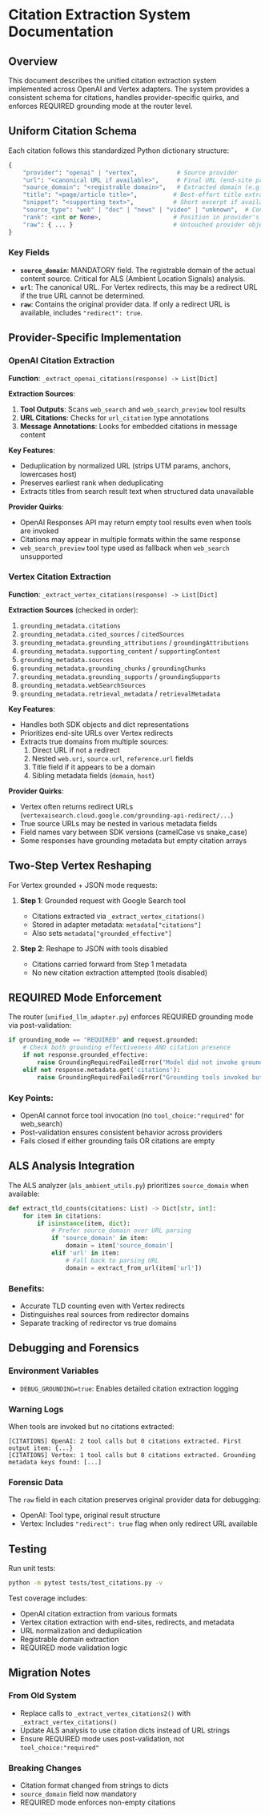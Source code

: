 # Citation Extraction System Documentation

## Overview

This document describes the unified citation extraction system implemented across OpenAI and Vertex adapters. The system provides a consistent schema for citations, handles provider-specific quirks, and enforces REQUIRED grounding mode at the router level.

## Uniform Citation Schema

Each citation follows this standardized Python dictionary structure:

```python
{
    "provider": "openai" | "vertex",           # Source provider
    "url": "<canonical URL if available>",     # Final URL (end-site preferred over redirects)
    "source_domain": "<registrable domain>",   # Extracted domain (e.g., "example.com")
    "title": "<page/article title>",          # Best-effort title extraction
    "snippet": "<supporting text>",           # Short excerpt if available
    "source_type": "web" | "doc" | "news" | "video" | "unknown",  # Content type
    "rank": <int or None>,                    # Position in provider's result list
    "raw": { ... }                            # Untouched provider object for forensics
}
```

### Key Fields

- **`source_domain`**: MANDATORY field. The registrable domain of the actual content source. Critical for ALS (Ambient Location Signals) analysis.
- **`url`**: The canonical URL. For Vertex redirects, this may be a redirect URL if the true URL cannot be determined.
- **`raw`**: Contains the original provider data. If only a redirect URL is available, includes `"redirect": true`.

## Provider-Specific Implementation

### OpenAI Citation Extraction

**Function**: `_extract_openai_citations(response) -> List[Dict]`

**Extraction Sources**:
1. **Tool Outputs**: Scans `web_search` and `web_search_preview` tool results
2. **URL Citations**: Checks for `url_citation` type annotations
3. **Message Annotations**: Looks for embedded citations in message content

**Key Features**:
- Deduplication by normalized URL (strips UTM params, anchors, lowercases host)
- Preserves earliest rank when deduplicating
- Extracts titles from search result text when structured data unavailable

**Provider Quirks**:
- OpenAI Responses API may return empty tool results even when tools are invoked
- Citations may appear in multiple formats within the same response
- `web_search_preview` tool type used as fallback when `web_search` unsupported

### Vertex Citation Extraction

**Function**: `_extract_vertex_citations(response) -> List[Dict]`

**Extraction Sources** (checked in order):
1. `grounding_metadata.citations`
2. `grounding_metadata.cited_sources` / `citedSources`
3. `grounding_metadata.grounding_attributions` / `groundingAttributions`
4. `grounding_metadata.supporting_content` / `supportingContent`
5. `grounding_metadata.sources`
6. `grounding_metadata.grounding_chunks` / `groundingChunks`
7. `grounding_metadata.grounding_supports` / `groundingSupports`
8. `grounding_metadata.webSearchSources`
9. `grounding_metadata.retrieval_metadata` / `retrievalMetadata`

**Key Features**:
- Handles both SDK objects and dict representations
- Prioritizes end-site URLs over Vertex redirects
- Extracts true domains from multiple sources:
  1. Direct URL if not a redirect
  2. Nested `web.uri`, `source.url`, `reference.url` fields
  3. Title field if it appears to be a domain
  4. Sibling metadata fields (`domain`, `host`)

**Provider Quirks**:
- Vertex often returns redirect URLs (`vertexaisearch.cloud.google.com/grounding-api-redirect/...`)
- True source URLs may be nested in various metadata fields
- Field names vary between SDK versions (camelCase vs snake_case)
- Some responses have grounding metadata but empty citation arrays

## Two-Step Vertex Reshaping

For Vertex grounded + JSON mode requests:

1. **Step 1**: Grounded request with Google Search tool
   - Citations extracted via `_extract_vertex_citations()`
   - Stored in adapter metadata: `metadata["citations"]`
   - Also sets `metadata["grounded_effective"]`

2. **Step 2**: Reshape to JSON with tools disabled
   - Citations carried forward from Step 1 metadata
   - No new citation extraction attempted (tools disabled)

## REQUIRED Mode Enforcement

The router (`unified_llm_adapter.py`) enforces REQUIRED grounding mode via post-validation:

```python
if grounding_mode == "REQUIRED" and request.grounded:
    # Check both grounding effectiveness AND citation presence
    if not response.grounded_effective:
        raise GroundingRequiredFailedError("Model did not invoke grounding tools")
    elif not response.metadata.get('citations'):
        raise GroundingRequiredFailedError("Grounding tools invoked but no citations extracted")
```

### Key Points:
- OpenAI cannot force tool invocation (no `tool_choice:"required"` for web_search)
- Post-validation ensures consistent behavior across providers
- Fails closed if either grounding fails OR citations are empty

## ALS Analysis Integration

The ALS analyzer (`als_ambient_utils.py`) prioritizes `source_domain` when available:

```python
def extract_tld_counts(citations: List) -> Dict[str, int]:
    for item in citations:
        if isinstance(item, dict):
            # Prefer source_domain over URL parsing
            if 'source_domain' in item:
                domain = item['source_domain']
            elif 'url' in item:
                # Fall back to parsing URL
                domain = extract_from_url(item['url'])
```

### Benefits:
- Accurate TLD counting even with Vertex redirects
- Distinguishes real sources from redirector domains
- Separate tracking of redirector vs true domains

## Debugging and Forensics

### Environment Variables
- `DEBUG_GROUNDING=true`: Enables detailed citation extraction logging

### Warning Logs
When tools are invoked but no citations extracted:
```
[CITATIONS] OpenAI: 2 tool calls but 0 citations extracted. First output item: {...}
[CITATIONS] Vertex: 1 tool calls but 0 citations extracted. Grounding metadata keys found: [...]
```

### Forensic Data
The `raw` field in each citation preserves original provider data for debugging:
- OpenAI: Tool type, original result structure
- Vertex: Includes `"redirect": true` flag when only redirect URL available

## Testing

Run unit tests:
```bash
python -m pytest tests/test_citations.py -v
```

Test coverage includes:
- OpenAI citation extraction from various formats
- Vertex citation extraction with end-sites, redirects, and metadata
- URL normalization and deduplication
- Registrable domain extraction
- REQUIRED mode validation logic

## Migration Notes

### From Old System
- Replace calls to `_extract_vertex_citations2()` with `_extract_vertex_citations()`
- Update ALS analysis to use citation dicts instead of URL strings
- Ensure REQUIRED mode uses post-validation, not `tool_choice:"required"`

### Breaking Changes
- Citation format changed from strings to dicts
- `source_domain` field now mandatory
- REQUIRED mode enforces non-empty citations